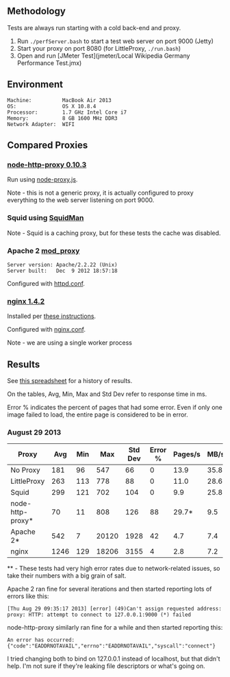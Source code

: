 ## Methodology

Tests are always run starting with a cold back-end and proxy.

1. Run `./perfServer.bash` to start a test web server on port 9000 (Jetty)
2. Start your proxy on port 8080 (for LittleProxy, `./run.bash`)
3. Open and run [JMeter Test](jmeter/Local Wikipedia Germany Performance Test.jmx)

## Environment

```
Machine:          MacBook Air 2013
OS:               OS X 10.8.4
Processor:        1.7 GHz Intel Core i7
Memory:           8 GB 1600 MHz DDR3
Network Adapter:  WIFI
```

## Compared Proxies

### [node-http-proxy 0.10.3](https://github.com/nodejitsu/node-http-proxy)

Run using [node-proxy.js](other_proxies/node-proxy.js).

Note - this is not a generic proxy, it is actually configured to proxy
everything to the web server listening on port 9000.

### Squid using [SquidMan](http://squidman.net/squidman/)

Note - Squid is a caching proxy, but for these tests the cache was disabled.

### Apache 2 [mod_proxy](http://httpd.apache.org/docs/2.2/mod/mod_proxy.html)

```
Server version: Apache/2.2.22 (Unix)
Server built:   Dec  9 2012 18:57:18
```

Configured with [httpd.conf](other_proxies/httpd.conf).

### [nginx 1.4.2](http://nginx.org/)

Installed per [these instructions](http://learnaholic.me/2012/10/10/installing-nginx-in-mac-os-x-mountain-lion/).

Configured with [nginx.conf](other_proxies/nginx.conf).

Note - we are using a single worker process

## Results

See [this spreadsheet](http://goo.gl/9MEDX3) for a history of results.

On the tables, Avg, Min, Max and Std Dev refer to response time in ms.

Error % indicates the percent of pages that had some error.  Even if only one
image failed to load, the entire page is considered to be in error.


 
### August 29 2013


| Proxy            | Avg  | Min |  Max  | Std Dev | Error % | Pages/s | MB/sec |
|------------------|------|-----|-------|---------|---------|---------|--------|
| No Proxy         |  181 |  96 |   547 |     66  |    0    |  13.9   |  35.8  |
| LittleProxy      |  263 | 113 |   778 |     88  |    0    |  11.0   |  28.6  |
| Squid            |  299 | 121 |   702 |    104  |    0    |   9.9   |  25.8  |
| node-http-proxy* |   70 |  11 |   808 |    126  |   88    |  29.7*  |   9.5  |
| Apache 2*        |  542 |   7 | 20120 |   1928  |   42    |   4.7   |   7.4  |
| nginx            | 1246 | 129 | 18206 |   3155  |    4    |   2.8   |   7.2  |

** - These tests had very high error rates due to network-related issues, so
take their numbers with a big grain of salt.

Apache 2 ran fine for several iterations and then started reporting lots of
errors like this:

```
[Thu Aug 29 09:35:17 2013] [error] (49)Can't assign requested address: proxy: HTTP: attempt to connect to 127.0.0.1:9000 (*) failed
```

node-http-proxy similarly ran fine for a while and then started reporting this:

```
An error has occurred: {"code":"EADDRNOTAVAIL","errno":"EADDRNOTAVAIL","syscall":"connect"}
```

I tried changing both to bind on 127.0.0.1 instead of localhost, but that didn't
help.  I'm not sure if they're leaking file descriptors or what's going on.